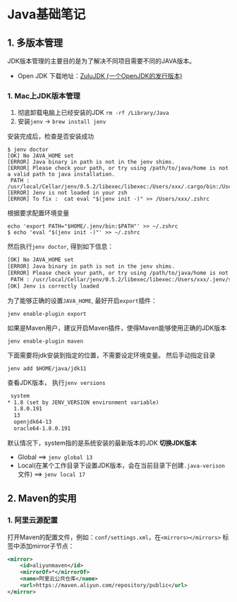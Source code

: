 # Java基础笔记

## 1. 多版本管理

JDK版本管理的主要目的是为了解决不同项目需要不同的JAVA版本。

- Open JDK 下载地址：[ZuluJDK (一个OpenJDK的发行版本)](https://link.juejin.cn/?target=https%3A%2F%2Fwww.azul.com%2Fdownloads%2F%3Fpackage%3Djdk%23download-openjdk)

### 1. Mac上JDK版本管理

1. 彻底卸载电脑上已经安装的JDK `rm -rf /Library/Java`
2. 安装`jenv` -> `brew install jenv`

安装完成后，检查是否安装成功

```shell
$ jenv doctor
[OK] No JAVA_HOME set
[ERROR] Java binary in path is not in the jenv shims.
[ERROR] Please check your path, or try using /path/to/java/home is not a valid path to java installation.
 PATH : /usr/local/Cellar/jenv/0.5.2/libexec/libexec:/Users/xxx/.cargo/bin:/Users/xxx/.pyenv/shims:/Users/username/.pyenv:/Users/xxx/.nvm/versions/node/v8.11.4/bin:/Users/xxx/bin:/usr/local/bin:/Users/xxx/.cargo/bin:/usr/local/bin:/usr/bin:/bin:/usr/sbin:/sbin:/usr/local/go/bin:/Users/xxx/Documents/Projects/golang/bin
[ERROR] Jenv is not loaded in your zsh
[ERROR] To fix :  cat eval "$(jenv init -)" >> /Users/xxx/.zshrc
```

根据要求配置环境变量

```shell
echo 'export PATH="$HOME/.jenv/bin:$PATH"' >> ~/.zshrc
$ echo 'eval "$(jenv init -)"' >> ~/.zshrc
```

然后执行`jenv doctor`, 得到如下信息：

```txt
[OK] No JAVA_HOME set
[ERROR] Java binary in path is not in the jenv shims.
[ERROR] Please check your path, or try using /path/to/java/home is not a valid path to java installation.
 PATH : /usr/local/Cellar/jenv/0.5.2/libexec/libexec:/Users/xxx/.jenv/shims:/Users/xxx/.cargo/bin:/Users/xxx/.pyenv/shims:/Users/username/.pyenv:/Users/xxx/.cargo/bin:/Users/xxx/.pyenv/shims:/Users/username/.pyenv:/Users/xxx/.nvm/versions/node/v8.11.4/bin:/Users/xxx/bin:/usr/local/bin:/Users/xxx/.cargo/bin:/usr/local/bin:/usr/bin:/bin:/usr/sbin:/sbin:/usr/local/go/bin:/Users/xxx/Documents/Projects/golang/bin:/Users/xxx/Documents/Projects/golang/bin
[OK] Jenv is correctly loaded
```

为了能够正确的设置`JAVA_HOME`, 最好开启`export`插件：

```shell
jenv enable-plugin export
```

如果是Maven用户，建议开启Maven插件，使得Maven能够使用正确的JDK版本

```shell
jenv enable-plugin maven
```

下面需要将jdk安装到指定的位置，不需要设定环境变量。 然后手动指定目录

```shell
jenv add $HOME/java/jdk11
```

查看JDK版本， 执行`jenv versions`

```txt
 system
* 1.8 (set by JENV_VERSION environment variable)
  1.8.0.191
  13
  openjdk64-13
  oracle64-1.8.0.191
```

默认情况下，system指的是系统安装的最新版本的JDK
**切换JDK版本**

- Global ==> `jenv global 13`
- Local(在某个工作目录下设置JDK版本，会在当前目录下创建`.java-verison`文件) ==> `jenv local 17`

## 2. Maven的实用

### 1. 阿里云源配置

打开Maven的配置文件，例如：`conf/settings.xml`，在`<mirrors></mirrors>` 标签中添加mirror子节点：

```xml
<mirror>
    <id>aliyunmaven</id>
    <mirrorOf>*</mirrorOf>
    <name>阿里云公共仓库</name>
    <url>https://maven.aliyun.com/repository/public</url>
</mirror>
```
